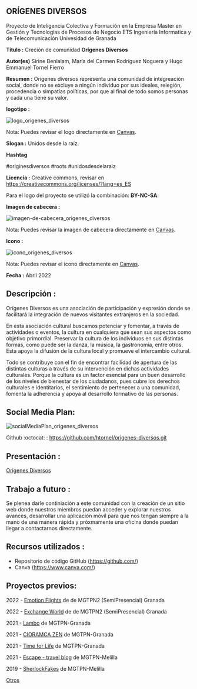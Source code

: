 ## **ORÍGENES DIVERSOS**


Proyecto de Inteligencia Colectiva y Formación en la Empresa Master en Gestión y Tecnologías de Procesos de Negocio ETS Ingeniería Informatica y de Telecomunicación Univesidad de Granada

**Titulo :** Creción de comunidad **Orígenes Diversos**

**Autor(es)** Sirine Benlalam, María del Carmen Rodríguez Noguera y Hugo Emmanuel Tornel Fierro

**Resumen :** Orígenes diversos representa una comunidad de integreación social, donde no se excluye a ningún individuo por sus ideales, relegión, procedencia o simpatías políticas, por que al final de todo somos personas y cada una tiene su valor.

**logotipo :**

![logo_origenes_diversos](https://github.com/htornel/origenes-diversos/blob/main/Logo_Origenes%20diversos.png)

Nota: Puedes revisar el logo directamente en [Canvas](https://www.canva.com/design/DAFewKCih9U/BQKHUrsGoRUQHYURBMV5uw/view?utm_content=DAFewKCih9U&utm_campaign=designshare&utm_medium=link&utm_source=publishsharelink).

**Slogan :** Unidos desde la raíz.  

**Hashtag** 

#originesdiversos #roots #unidosdesdelaraiz 

**Licencia :** Creative commons, revisar en https://creativecommons.org/licenses/?lang=es_ES

Para el logo del proyecto se utilizó la combinación: **BY-NC-SA**.

**Imagen de cabecera :**

![imagen-de-cabecera_origenes_diversos](https://github.com/htornel/origenes-diversos/blob/0c7a7719bd3ec3e4466b4b4baace97604a0f40e9/Imagen%20de%20cabecera_Or%C3%ADgenes%20Diversos.png)

Nota: Puedes revisar la imagen de cabecera directamente en [Canvas](https://www.canva.com/design/DAFhBli2TOk/NhzmQHU0JUlYKtUKHaAATw/view?utm_content=DAFhBli2TOk&utm_campaign=designshare&utm_medium=link&utm_source=publishsharelink).

**Icono :**

![icono_origenes_diversos](https://github.com/htornel/origenes-diversos/blob/0c7a7719bd3ec3e4466b4b4baace97604a0f40e9/Icono_Origenes%20diversos.jpeg)

Nota: Puedes revisar el icono directamente en [Canvas](https://www.canva.com/design/DAFhU1qIW94/P0zbU-yydb0Yu4OpwTCBOw/view?utm_content=DAFhU1qIW94&utm_campaign=designshare&utm_medium=link&utm_source=publishsharelink).

**Fecha :** Abril 2022 

## **Descripción :**

Orígenes Diversos es una asociación de participación y expresión donde se facilitará la integración de nuevos visitantes extranjeros en la sociedad.

En esta asociación cultural buscamos potenciar y fomentar, a través de actividades o eventos, la cultura en cualquiera que sean sus aspectos como objetivo primordial. Preservar la cultura de los individuos en sus distintas formas, como puede ser la danza, la música, la gastronomía, entre otros. Esta apoya la difusión de la cultura local y promueve el intercambio cultural.

Todo se contribuye con el fin de encontrar facilidad de apertura de las distintas culturas a través de su intervención en dichas actividades culturales. Porque la cultura es un factor esencial para un buen desarrollo de los niveles de bienestar de los ciudadanos, pues cubre los derechos culturales e identitarios, el sentimiento de pertenecer a una comunidad, fomenta la adherencia y apoya al desarrollo formativo de las personas.

## **Social Media Plan:**
![socialMediaPlan_origenes_diversos](https://github.com/htornel/origenes-diversos/blob/0c7a7719bd3ec3e4466b4b4baace97604a0f40e9/SocialMediaPlan_Origenes%20Diversos.jpeg)

Github :octocat: : https://github.com/htornel/origenes-diversos.git

## **Presentación :**

[Orígenes Diversos](https://www.canva.com/design/DAFhgJVAC6w/db8-XIkFNAqNxB7ePNI5cA/view?utm_content=DAFhgJVAC6w&utm_campaign=designshare&utm_medium=link&utm_source=publishsharelink)

## **Trabajo a futuro :**
Se plenea darle continiación a este comunidad con la creación de un sitio web donde nuestros miembros puedan acceder y explorar nuestros avances, desarrollar una aplicación móvil para que nos tengan siempre a la mano de una manera rápida y próxmamente una oficina donde puedan llegar a contactarnos directamente.

## **Recursos utilizados :**
* Repositorio de código GitHub (https://github.com/)
* Canva (https://www.canva.com/)




## Proyectos previos: 

2022 - [Emotion Flights](https://github.com/moih96/emotionFlights/) de de MGTPN2 (SemiPresencial) Granada

2022 - [Exchange World](https://github.com/davidgarcia2411/ProyectoFinal/) de de MGTPN2 (SemiPresencial) Granada


2021 - [Lambo](https://github.com/daniprototype/ideapolis/blob/main/Lambo.md) de MGTPN-Granada

2021 - [CIORAMCA ZEN](https://github.com/DMecam/cioramca-zen) de MGTPN-Granada

2021 - [Time for Life](https://github.com/ceciliaml/ideapolis/blob/23ddbbb763003bfe753c0260f110fe539e8f2dae/TIMEforLIFE.md) de MGTPN-Granada


2021 - [Escape - travel blog](https://github.com/danielangeles29/ideapolis) de MGTPN-Melilla 


2019 - [SherlockFakes](https://utopolis.ugr.es/ideapolis/sherlockfakes-2019/) de MGTPN-Melilla

[Otros](https://utopolis.ugr.es/ideapolis/category/proyectos/) 




